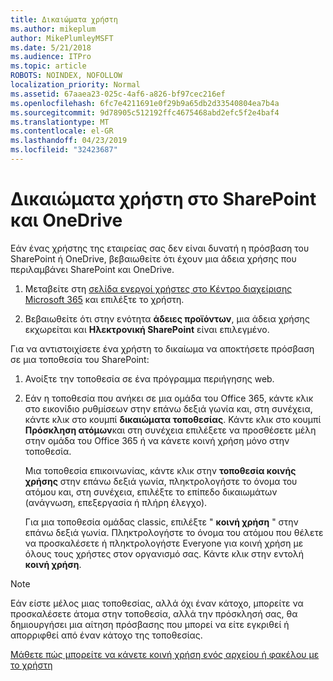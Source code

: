 ```yaml
---
title: Δικαιώματα χρήστη
ms.author: mikeplum
author: MikePlumleyMSFT
ms.date: 5/21/2018
ms.audience: ITPro
ms.topic: article
ROBOTS: NOINDEX, NOFOLLOW
localization_priority: Normal
ms.assetid: 67aaea23-025c-4af6-a826-bf97cec216ef
ms.openlocfilehash: 6fc7e4211691e0f29b9a65db2d33540804ea7b4a
ms.sourcegitcommit: 9d78905c512192ffc4675468abd2efc5f2e4baf4
ms.translationtype: MT
ms.contentlocale: el-GR
ms.lasthandoff: 04/23/2019
ms.locfileid: "32423687"
---
```

# <a name="user-permissions-in-sharepoint-and-onedrive"></a>Δικαιώματα χρήστη στο SharePoint και OneDrive

Εάν ένας χρήστης της εταιρείας σας δεν είναι δυνατή η πρόσβαση του SharePoint ή OneDrive, βεβαιωθείτε ότι έχουν μια άδεια χρήσης που περιλαμβάνει SharePoint και OneDrive. 
  
1. Μεταβείτε στη [σελίδα ενεργοί χρήστες στο Κέντρο διαχείρισης Microsoft 365](https://portal.office.com/adminportal/home#/users) και επιλέξτε το χρήστη. 
    
2. Βεβαιωθείτε ότι στην ενότητα **άδειες προϊόντων**, μια άδεια χρήσης εκχωρείται και **Ηλεκτρονική SharePoint** είναι επιλεγμένο. 
    
 Για να αντιστοιχίσετε ένα χρήστη το δικαίωμα να αποκτήσετε πρόσβαση σε μια τοποθεσία του SharePoint: 
  
1. Ανοίξτε την τοποθεσία σε ένα πρόγραμμα περιήγησης web.
    
2. Εάν η τοποθεσία που ανήκει σε μια ομάδα του Office 365, κάντε κλικ στο εικονίδιο ρυθμίσεων στην επάνω δεξιά γωνία και, στη συνέχεια, κάντε κλικ στο κουμπί **δικαιώματα τοποθεσίας**. Κάντε κλικ στο κουμπί **Πρόσκληση ατόμων**και στη συνέχεια επιλέξετε να προσθέσετε μέλη στην ομάδα του Office 365 ή να κάνετε κοινή χρήση μόνο στην τοποθεσία. 
    
    Μια τοποθεσία επικοινωνίας, κάντε κλικ στην **τοποθεσία κοινής χρήσης** στην επάνω δεξιά γωνία, πληκτρολογήστε το όνομα του ατόμου και, στη συνέχεια, επιλέξτε το επίπεδο δικαιωμάτων (ανάγνωση, επεξεργασία ή πλήρη έλεγχο). 
    
    Για μια τοποθεσία ομάδας classic, επιλέξτε " **κοινή χρήση** " στην επάνω δεξιά γωνία. Πληκτρολογήστε το όνομα του ατόμου που θέλετε να προσκαλέσετε ή πληκτρολογήστε Everyone για κοινή χρήση με όλους τους χρήστες στον οργανισμό σας. Κάντε κλικ στην εντολή **κοινή χρήση**.
    
> [!NOTE]
> Εάν είστε μέλος μιας τοποθεσίας, αλλά όχι έναν κάτοχο, μπορείτε να προσκαλέσετε άτομα στην τοποθεσία, αλλά την πρόσκλησή σας, θα δημιουργήσει μια αίτηση πρόσβασης που μπορεί να είτε εγκριθεί ή απορριφθεί από έναν κάτοχο της τοποθεσίας. 
  
[Μάθετε πώς μπορείτε να κάνετε κοινή χρήση ενός αρχείου ή φακέλου με το χρήστη](https://go.microsoft.com/fwlink/?linkid=533408)
  

